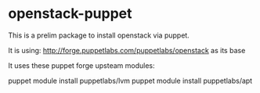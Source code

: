 openstack-puppet
================

This is a prelim package to install openstack via puppet.

It is using: http://forge.puppetlabs.com/puppetlabs/openstack as its base

It uses these puppet forge upsteam modules:


puppet module install puppetlabs/lvm
puppet module install puppetlabs/apt
